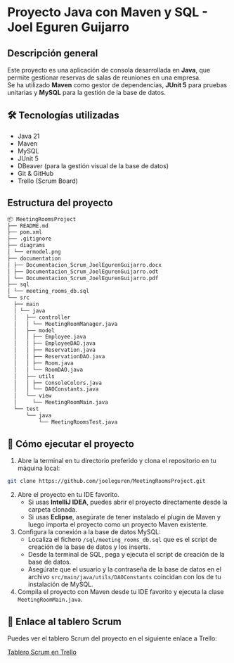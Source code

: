 # Proyecto Java con Maven y SQL - Joel Eguren Guijarro

## Descripción general

Este proyecto es una aplicación de consola desarrollada en **Java**, que permite gestionar reservas de salas de reuniones en una empresa.  
Se ha utilizado **Maven** como gestor de dependencias, **JUnit 5** para pruebas unitarias y **MySQL** para la gestión de la base de datos.

## 🛠️ Tecnologías utilizadas

- Java 21
- Maven
- MySQL
- JUnit 5
- DBeaver (para la gestión visual de la base de datos)
- Git & GitHub
- Trello (Scrum Board)

## Estructura del proyecto
```bash
📦 MeetingRoomsProject
├── README.md
├── pom.xml
├── .gitignore
├── diagrams
│ └── ermodel.png
├── documentation
│ ├── Documentacion_Scrum_JoelEgurenGuijarro.docx
│ ├── Documentacion_Scrum_JoelEgurenGuijarro.odt
│ └── Documentacion_Scrum_JoelEgurenGuijarro.pdf
├── sql
│ └── meeting_rooms_db.sql
└── src
  ├── main
  │ └── java
  │   ├── controller
  │   │ └── MeetingRoomManager.java
  │   ├── model
  │   │ ├── Employee.java
  │   │ ├── EmployeeDAO.java
  │   │ ├── Reservation.java
  │   │ ├── ReservationDAO.java
  │   │ ├── Room.java
  │   │ └── RoomDAO.java
  │   ├── utils
  │   │ ├── ConsoleColors.java
  │   │ └── DAOConstants.java
  │   └── view
  │     └── MeetingRoomMain.java
  └── test
      └── java
          └── MeetingRoomsTest.java
```

## 🚀 Cómo ejecutar el proyecto
1. Abre la terminal en tu directorio preferido y clona el repositorio en tu máquina local:

```bash
git clone https://github.com/joeleguren/MeetingRoomsProject.git
```
2. Abre el proyecto en tu IDE favorito.
   - Si usas **IntelliJ IDEA**, puedes abrir el proyecto directamente desde la carpeta clonada.
   - Si usas **Eclipse**, asegúrate de tener instalado el plugin de Maven y luego importa el proyecto como un proyecto Maven existente.
3. Configura la conexión a la base de datos MySQL:
   - Localiza el fichero `/sql/meeting_rooms_db.sql` que es el script de creación de la base de datos y los inserts.
   - Desde la terminal de SQL, pega y ejecuta el script de creación de la base de datos.
   - Asegúrate que el usuario y la contraseña de la base de datos en el archivo `src/main/java/utils/DAOConstants` coincidan con los de tu instalación de MySQL.
4. Compila el proyecto con Maven desde tu IDE favorito y ejecuta la clase `MeetingRoomMain.java`.

## 📌 Enlace al tablero Scrum

Puedes ver el tablero Scrum del proyecto en el siguiente enlace a Trello:

[Tablero Scrum en Trello](https://trello.com/b/oeWgvuMY/minsaitpracticafinalscrum)